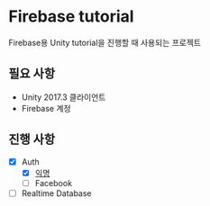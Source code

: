 # Firebase tutorial
Firebase용 Unity tutorial을 진행할 때 사용되는 프로젝트

## 필요 사항
* Unity 2017.3 클라이언트
* Firebase 계정

## 진행 사항
- [x] Auth
  - [x] [익명](http://totuworld.github.io/2018/03/22/firebaseandunity-01/)
  - [ ] Facebook
- [ ] Realtime Database